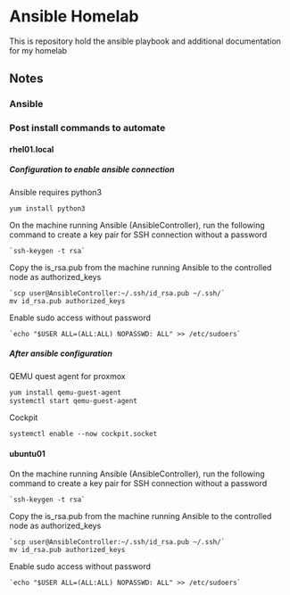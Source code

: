 # Ansible Homelab
This is repository hold the ansible playbook and additional documentation for my homelab
## Notes
### Ansible
### Post install commands to automate
#### rhel01.local
##### Configuration to enable ansible connection
Ansible requires python3
```
yum install python3
```
On the machine running Ansible (AnsibleController), run the following command to create a key pair for SSH connection without a password
```
`ssh-keygen -t rsa`
```

Copy the is_rsa.pub from the machine running Ansible to the controlled node as authorized_keys
```
`scp user@AnsibleController:~/.ssh/id_rsa.pub ~/.ssh/`
mv id_rsa.pub authorized_keys
```
Enable sudo access without password
```
`echo "$USER ALL=(ALL:ALL) NOPASSWD: ALL" >> /etc/sudoers`
```
##### After ansible configuration
QEMU quest agent for proxmox
```bash
yum install qemu-guest-agent
systemctl start qemu-guest-agent
```
Cockpit
```
systemctl enable --now cockpit.socket
```

#### ubuntu01
On the machine running Ansible (AnsibleController), run the following command to create a key pair for SSH connection without a password
```
`ssh-keygen -t rsa`
```

Copy the is_rsa.pub from the machine running Ansible to the controlled node as authorized_keys
```
`scp user@AnsibleController:~/.ssh/id_rsa.pub ~/.ssh/`
mv id_rsa.pub authorized_keys
```
Enable sudo access without password
```
`echo "$USER ALL=(ALL:ALL) NOPASSWD: ALL" >> /etc/sudoers`
```